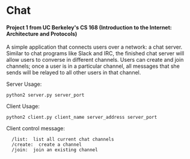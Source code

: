 # Chat

#### Project 1 from UC Berkeley's CS 168 (Introduction to the Internet: Architecture and Protocols)

A simple application that connects users over a network: a chat server. Similar to chat programs like Slack and IRC, the finished chat server will allow users to converse in different channels. Users can create and join channels; once a user is in a particular channel, all messages that she sends will be relayed to all other users in that channel.

Server Usage:

    python2 server.py server_port

Client Usage:

    python2 client.py client_name server_address server_port
    
 Client control message:
 
      /list:  list all current chat channels
      /create:  create a channel
      /join:  join an existing channel
      
